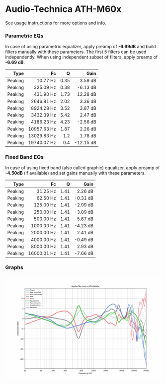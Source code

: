 # Audio-Technica ATH-M60x
See [usage instructions](https://github.com/jaakkopasanen/AutoEq#usage) for more options and info.

### Parametric EQs
In case of using parametric equalizer, apply preamp of **-6.69dB** and build filters manually
with these parameters. The first 5 filters can be used independently.
When using independent subset of filters, apply preamp of **-6.69 dB**.

| Type    | Fc          |    Q | Gain      |
|--------:|------------:|-----:|----------:|
| Peaking | 10.77 Hz    | 0.35 | 3.59 dB   |
| Peaking | 325.09 Hz   | 0.38 | -6.13 dB  |
| Peaking | 431.90 Hz   | 1.73 | 12.28 dB  |
| Peaking | 2646.81 Hz  | 2.02 | 3.36 dB   |
| Peaking | 8924.28 Hz  | 3.52 | 3.87 dB   |
| Peaking | 3432.39 Hz  | 5.42 | 2.47 dB   |
| Peaking | 4186.23 Hz  | 4.23 | -2.56 dB  |
| Peaking | 10957.63 Hz | 1.87 | 2.26 dB   |
| Peaking | 13029.83 Hz | 1.2  | 1.78 dB   |
| Peaking | 19740.07 Hz | 0.4  | -12.15 dB |

### Fixed Band EQs
In case of using fixed band (also called graphic) equalizer, apply preamp of **-4.50dB**
(if available) and set gains manually with these parameters.

| Type    | Fc          |    Q | Gain     |
|--------:|------------:|-----:|---------:|
| Peaking | 31.25 Hz    | 1.41 | 2.26 dB  |
| Peaking | 62.50 Hz    | 1.41 | -0.31 dB |
| Peaking | 125.00 Hz   | 1.41 | -2.99 dB |
| Peaking | 250.00 Hz   | 1.41 | -3.09 dB |
| Peaking | 500.00 Hz   | 1.41 | 5.67 dB  |
| Peaking | 1000.00 Hz  | 1.41 | -4.23 dB |
| Peaking | 2000.00 Hz  | 1.41 | 2.41 dB  |
| Peaking | 4000.00 Hz  | 1.41 | -0.49 dB |
| Peaking | 8000.00 Hz  | 1.41 | 2.93 dB  |
| Peaking | 16000.01 Hz | 1.41 | -7.66 dB |

### Graphs
![](./Audio-Technica%20ATH-M60x.png)